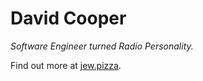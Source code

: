 # David Cooper

_Software Engineer turned Radio Personality._

Find out more at [jew.pizza](https://jew.pizza/).
